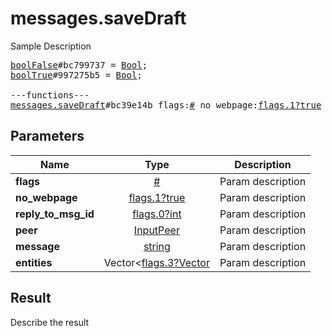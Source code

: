 # messages.saveDraft

Sample Description

<pre>
<a href="../constructor/boolFalse">boolFalse</a>#bc799737 = <a href="../type/Bool.md">Bool</a>;
<a href="../constructor/boolTrue">boolTrue</a>#997275b5 = <a href="../type/Bool.md">Bool</a>;

---functions---
<a href="../method/messages.saveDraft.md">messages.saveDraft</a>#bc39e14b flags:<a href="../type/#.md">#</a> no_webpage:<a href="../type/flags.1?true.md">flags.1?true</a> reply_to_msg_id:<a href="../type/flags.0?int.md">flags.0?int</a> peer:<a href="../type/InputPeer.md">InputPeer</a> message:<a href="../type/string.md">string</a> entities:Vector&lt;<a href="../type/flags.3?Vector.md">flags.3?Vector</a>&gt; = <a href="../type/Bool.md">Bool</a>;
</pre>

## Parameters

| Name | Type | Description |
|------|:----:|-------------|
| **flags** | [#](../type/#.md) | Param description |
| **no_webpage** | [flags.1?true](../type/flags.1?true.md) | Param description |
| **reply_to_msg_id** | [flags.0?int](../type/flags.0?int.md) | Param description |
| **peer** | [InputPeer](../type/InputPeer.md) | Param description |
| **message** | [string](../type/string.md) | Param description |
| **entities** | Vector<[flags.3?Vector](../type/flags.3?Vector.md) | Param description |

## Result

Describe the result

